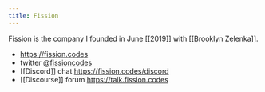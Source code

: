 ```yaml
---
title: Fission
---
```


Fission is the company I founded in June [[2019]] with [[Brooklyn Zelenka]].

* https://fission.codes
* twitter [@fissioncodes](https://twitter.com/fissioncodes)
* [[Discord]] chat https://fission.codes/discord
* [[Discourse]] forum https://talk.fission.codes